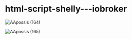# html-script-shelly---iobroker


![AApossis (164)](https://user-images.githubusercontent.com/18462890/147856973-42103972-51b6-478b-835e-b62837b6c03c.gif)


![AApossis (165)](https://user-images.githubusercontent.com/18462890/147857006-f4d76305-e848-47bd-a81d-f4f5fe66518d.gif)
